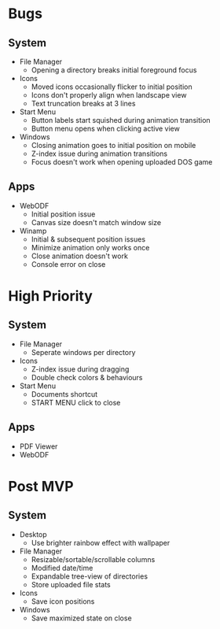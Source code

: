 # Bugs

## System

- File Manager
  - Opening a directory breaks initial foreground focus
- Icons
  - Moved icons occasionally flicker to initial position
  - Icons don't properly align when landscape view
  - Text truncation breaks at 3 lines
- Start Menu
  - Button labels start squished during animation transition
  - Button menu opens when clicking active view
- Windows
  - Closing animation goes to initial position on mobile
  - Z-index issue during animation transitions
  - Focus doesn't work when opening uploaded DOS game

## Apps

- WebODF
  - Initial position issue
  - Canvas size doesn't match window size
- Winamp
  - Initial & subsequent position issues
  - Minimize animation only works once
  - Close animation doesn't work
  - Console error on close

# High Priority

## System

- File Manager
  - Seperate windows per directory
- Icons
  - Z-index issue during dragging
  - Double check colors & behaviours
- Start Menu
  - Documents shortcut
  - START MENU click to close

## Apps

- PDF Viewer
- WebODF

# Post MVP

## System

- Desktop
  - Use brighter rainbow effect with wallpaper
- File Manager
  - Resizable/sortable/scrollable columns
  - Modified date/time
  - Expandable tree-view of directories
  - Store uploaded file stats
- Icons
  - Save icon positions
- Windows
  - Save maximized state on close
